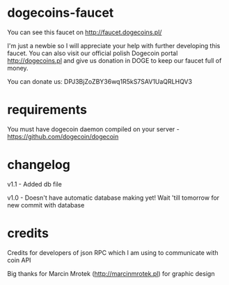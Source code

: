 dogecoins-faucet
================

You can see this faucet on http://faucet.dogecoins.pl/

I'm just a newbie so I will appreciate your help with further developing this faucet. You can also visit our official polish Dogecoin portal http://dogecoins.pl and give us donation in DOGE to keep our faucet full of money.

You can donate us: DPJ3BjZoZBY36wq1R5kS7SAV1UaQRLHQV3

requirements
================
You must have dogecoin daemon compiled on your server - https://github.com/dogecoin/dogecoin

changelog
================
v1.1 - Added db file

v1.0 - Doesn't have automatic database making yet! Wait 'till tomorrow for new commit with database 

credits
================
Credits for developers of json RPC which I am using to communicate with coin API 

Big thanks for Marcin Mrotek (http://marcinmrotek.pl) for graphic design